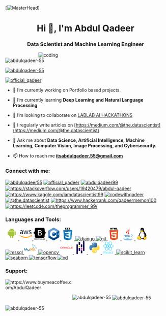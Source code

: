 [![MasterHead](https://media.licdn.com/dms/image/D4D16AQFq8E-KXqWetA/profile-displaybackgroundimage-shrink_350_1400/0/1690723607834?e=1698278400&v=beta&t=-xHzt2FcwlhAqomJX_ET8Ci6Gya0S2TBERUmJC9vU3s)]
<h1 align="center">Hi 👋, I'm Abdul Qadeer</h1>
<h3 align="center">Data Scientist and Machine Learning Engineer</h3>
<img align= "right" alt ="coding" width="400" src="https://cdn.dribbble.com/users/1162077/screenshots/3848914/programmer.gif">

<p align="left"> <img src="https://komarev.com/ghpvc/?username=abdulqadeer-55&label=Profile%20views&color=0e75b6&style=flat" alt="abdulqadeer-55" /> </p>

<p align="left"> <a href="https://github.com/ryo-ma/github-profile-trophy"><img src="https://github-profile-trophy.vercel.app/?username=abdulqadeer-55" alt="abdulqadeer-55" /></a> </p>

<p align="left"> <a href="https://twitter.com/official_qadeer" target="blank"><img src="https://img.shields.io/twitter/follow/official_qadeer?logo=twitter&style=for-the-badge" alt="official_qadeer" /></a> </p>

- 🔭 I’m currently working on Portfolio based projects.

- 🌱 I’m currently learning **Deep Learning and Natural Language Processing**

- 👯 I’m looking to collaborate on [LABLAB AI HACKATHONS](www.lablab.ai)

- 📝 I regularly write articles on [https://medium.com/@the.datascientist](https://medium.com/@the.datascientist)

- 💬 Ask me about **Data Science, Artificial Intelligence, Machine Learning, Computer Vision, Image Processing, and Cybersecurity.**

- 📫 How to reach me **itsabdulqadeer.55@gmail.com**

<h3 align="left">Connect with me:</h3>
<p align="left">
<a href="https://dev.to/abdulqadeer55" target="blank"><img align="center" src="https://raw.githubusercontent.com/rahuldkjain/github-profile-readme-generator/master/src/images/icons/Social/devto.svg" alt="abdulqadeer55" height="30" width="40" /></a>
<a href="https://twitter.com/official_qadeer" target="blank"><img align="center" src="https://raw.githubusercontent.com/rahuldkjain/github-profile-readme-generator/master/src/images/icons/Social/twitter.svg" alt="official_qadeer" height="30" width="40" /></a>
<a href="https://linkedin.com/in/abdulqadeer99" target="blank"><img align="center" src="https://raw.githubusercontent.com/rahuldkjain/github-profile-readme-generator/master/src/images/icons/Social/linked-in-alt.svg" alt="abdulqadeer99" height="30" width="40" /></a>
<a href="https://stackoverflow.com/users/https://stackoverflow.com/users/19420479/abdul-qadeer" target="blank"><img align="center" src="https://raw.githubusercontent.com/rahuldkjain/github-profile-readme-generator/master/src/images/icons/Social/stack-overflow.svg" alt="https://stackoverflow.com/users/19420479/abdul-qadeer" height="30" width="40" /></a>
<a href="https://kaggle.com/https://www.kaggle.com/iamdatascientist99" target="blank"><img align="center" src="https://raw.githubusercontent.com/rahuldkjain/github-profile-readme-generator/master/src/images/icons/Social/kaggle.svg" alt="https://www.kaggle.com/iamdatascientist99" height="30" width="40" /></a>
<a href="https://fb.com/codewithqadeer" target="blank"><img align="center" src="https://raw.githubusercontent.com/rahuldkjain/github-profile-readme-generator/master/src/images/icons/Social/facebook.svg" alt="codewithqadeer" height="30" width="40" /></a>
<a href="https://medium.com/@the.datascientist" target="blank"><img align="center" src="https://raw.githubusercontent.com/rahuldkjain/github-profile-readme-generator/master/src/images/icons/Social/medium.svg" alt="@the.datascientist" height="30" width="40" /></a>
<a href="https://www.hackerrank.com/https://www.hackerrank.com/qadeermemon100" target="blank"><img align="center" src="https://raw.githubusercontent.com/rahuldkjain/github-profile-readme-generator/master/src/images/icons/Social/hackerrank.svg" alt="https://www.hackerrank.com/qadeermemon100" height="30" width="40" /></a>
<a href="https://www.leetcode.com/https://leetcode.com/theprogrammer_99/" target="blank"><img align="center" src="https://raw.githubusercontent.com/rahuldkjain/github-profile-readme-generator/master/src/images/icons/Social/leet-code.svg" alt="https://leetcode.com/theprogrammer_99/" height="30" width="40" /></a>
</p>

<h3 align="left">Languages and Tools:</h3>
<p align="left"> <a href="https://developer.android.com" target="_blank" rel="noreferrer"> <img src="https://raw.githubusercontent.com/devicons/devicon/master/icons/android/android-original-wordmark.svg" alt="android" width="40" height="40"/> </a> <a href="https://aws.amazon.com" target="_blank" rel="noreferrer"> <img src="https://raw.githubusercontent.com/devicons/devicon/master/icons/amazonwebservices/amazonwebservices-original-wordmark.svg" alt="aws" width="40" height="40"/> </a> <a href="https://getbootstrap.com" target="_blank" rel="noreferrer"> <img src="https://raw.githubusercontent.com/devicons/devicon/master/icons/bootstrap/bootstrap-plain-wordmark.svg" alt="bootstrap" width="40" height="40"/> </a> <a href="https://www.w3schools.com/cpp/" target="_blank" rel="noreferrer"> <img src="https://raw.githubusercontent.com/devicons/devicon/master/icons/cplusplus/cplusplus-original.svg" alt="cplusplus" width="40" height="40"/> </a> <a href="https://www.w3schools.com/css/" target="_blank" rel="noreferrer"> <img src="https://raw.githubusercontent.com/devicons/devicon/master/icons/css3/css3-original-wordmark.svg" alt="css3" width="40" height="40"/> </a> <a href="https://www.djangoproject.com/" target="_blank" rel="noreferrer"> <img src="https://cdn.worldvectorlogo.com/logos/django.svg" alt="django" width="40" height="40"/> </a> <a href="https://git-scm.com/" target="_blank" rel="noreferrer"> <img src="https://www.vectorlogo.zone/logos/git-scm/git-scm-icon.svg" alt="git" width="40" height="40"/> </a> <a href="https://www.w3.org/html/" target="_blank" rel="noreferrer"> <img src="https://raw.githubusercontent.com/devicons/devicon/master/icons/html5/html5-original-wordmark.svg" alt="html5" width="40" height="40"/> </a> <a href="https://www.java.com" target="_blank" rel="noreferrer"> <img src="https://raw.githubusercontent.com/devicons/devicon/master/icons/java/java-original.svg" alt="java" width="40" height="40"/> </a> <a href="https://www.linux.org/" target="_blank" rel="noreferrer"> <img src="https://raw.githubusercontent.com/devicons/devicon/master/icons/linux/linux-original.svg" alt="linux" width="40" height="40"/> </a> <a href="https://www.microsoft.com/en-us/sql-server" target="_blank" rel="noreferrer"> <img src="https://www.svgrepo.com/show/303229/microsoft-sql-server-logo.svg" alt="mssql" width="40" height="40"/> </a> <a href="https://www.mysql.com/" target="_blank" rel="noreferrer"> <img src="https://raw.githubusercontent.com/devicons/devicon/master/icons/mysql/mysql-original-wordmark.svg" alt="mysql" width="40" height="40"/> </a> <a href="https://opencv.org/" target="_blank" rel="noreferrer"> <img src="https://www.vectorlogo.zone/logos/opencv/opencv-icon.svg" alt="opencv" width="40" height="40"/> </a> <a href="https://www.oracle.com/" target="_blank" rel="noreferrer"> <img src="https://raw.githubusercontent.com/devicons/devicon/master/icons/oracle/oracle-original.svg" alt="oracle" width="40" height="40"/> </a> <a href="https://pandas.pydata.org/" target="_blank" rel="noreferrer"> <img src="https://raw.githubusercontent.com/devicons/devicon/2ae2a900d2f041da66e950e4d48052658d850630/icons/pandas/pandas-original.svg" alt="pandas" width="40" height="40"/> </a> <a href="https://www.python.org" target="_blank" rel="noreferrer"> <img src="https://raw.githubusercontent.com/devicons/devicon/master/icons/python/python-original.svg" alt="python" width="40" height="40"/> </a> <a href="https://reactjs.org/" target="_blank" rel="noreferrer"> <img src="https://raw.githubusercontent.com/devicons/devicon/master/icons/react/react-original-wordmark.svg" alt="react" width="40" height="40"/> </a> <a href="https://scikit-learn.org/" target="_blank" rel="noreferrer"> <img src="https://upload.wikimedia.org/wikipedia/commons/0/05/Scikit_learn_logo_small.svg" alt="scikit_learn" width="40" height="40"/> </a> <a href="https://seaborn.pydata.org/" target="_blank" rel="noreferrer"> <img src="https://seaborn.pydata.org/_images/logo-mark-lightbg.svg" alt="seaborn" width="40" height="40"/> </a> <a href="https://www.tensorflow.org" target="_blank" rel="noreferrer"> <img src="https://www.vectorlogo.zone/logos/tensorflow/tensorflow-icon.svg" alt="tensorflow" width="40" height="40"/> </a> <a href="https://www.adobe.com/products/xd.html" target="_blank" rel="noreferrer"> <img src="https://cdn.worldvectorlogo.com/logos/adobe-xd.svg" alt="xd" width="40" height="40"/> </a> </p>

<h3 align="left">Support:</h3>
<p><a href="https://www.buymeacoffee.com/abdulqadeer"> <img align="left" src="https://cdn.buymeacoffee.com/buttons/v2/default-yellow.png" height="50" width="210" alt="https://www.buymeacoffee.com/AbdulQadeer" /></a></p><br><br>

<p><img align="left" src="https://github-readme-stats.vercel.app/api/top-langs?username=abdulqadeer-55&show_icons=true&locale=en&layout=compact" alt="abdulqadeer-55" /></p>

<p>&nbsp;<img align="center" src="https://github-readme-stats.vercel.app/api?username=abdulqadeer-55&show_icons=true&locale=en" alt="abdulqadeer-55" /></p>

<p><img align="center" src="https://github-readme-streak-stats.herokuapp.com/?user=abdulqadeer-55&" alt="abdulqadeer-55" /></p>
